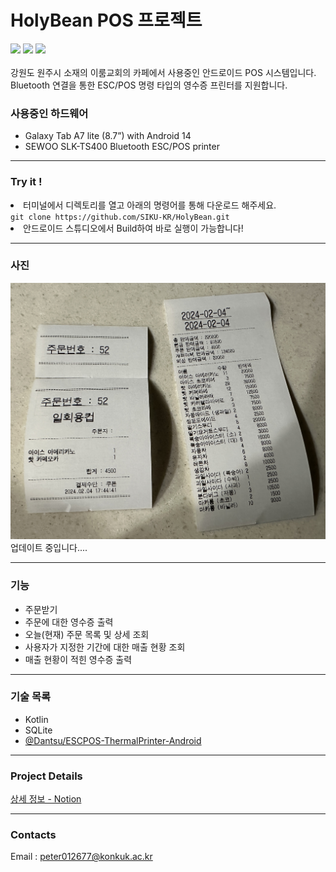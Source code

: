 # HolyBean POS 프로젝트
<div> 
<img src="https://img.shields.io/badge/Kotlin-7F52FF?style=for-the-badge&logo=Kotlin&logoColor=white">
<img src="https://img.shields.io/badge/Android-34A853?style=for-the-badge&logo=Android&logoColor=white">
<img src="https://img.shields.io/badge/SQLite-003B57?style=for-the-badge&logo=SQLite&logoColor=white">
</div>

<br/>
강원도 원주시 소재의 이룸교회의 카페에서 사용중인 안드로이드 POS 시스템입니다.
<br>
Bluetooth 연결을 통한 ESC/POS 명령 타입의 영수증 프린터를 지원합니다.

### 사용중인 하드웨어

- Galaxy Tab A7 lite (8.7”) with Android 14
- SEWOO SLK-TS400 Bluetooth ESC/POS printer

---

### Try it !
<li>터미널에서 디렉토리를 열고 아래의 명령어를 통해 다운로드 해주세요.</li>
<code>git clone https://github.com/SIKU-KR/HolyBean.git</code>
<li>안드로이드 스튜디오에서 Build하여 바로 실행이 가능합니다!</li>

---

### 사진
![img1](./docs/imgsrc/IMG_4935.jpg) <br/>
업데이트 중입니다....

---

### 기능

- 주문받기
- 주문에 대한 영수증 출력
- 오늘(현재) 주문 목록 및 상세 조회
- 사용자가 지정한 기간에 대한 매출 현황 조회
- 매출 현황이 적힌 영수증 출력

---

### 기술 목록

- Kotlin
- SQLite
- [@Dantsu/ESCPOS-ThermalPrinter-Android](https://github.com/DantSu/ESCPOS-ThermalPrinter-Android)

---

### Project Details
[상세 정보 - Notion](https://bam-siku.notion.site/Holybean-34e196a4590a4783b3249a5180b7d6e2)

---

### Contacts
Email : peter012677@konkuk.ac.kr
